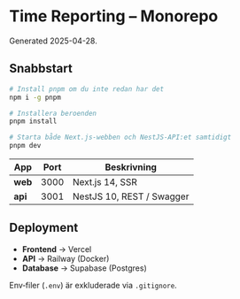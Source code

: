 # Time Reporting – Monorepo

Generated 2025-04-28.

## Snabbstart

```bash
# Install pnpm om du inte redan har det
npm i -g pnpm

# Installera beroenden
pnpm install

# Starta både Next.js‑webben och NestJS‑API:et samtidigt
pnpm dev
```

| App | Port | Beskrivning |
|-----|------|------------|
| **web** | 3000 | Next.js 14, SSR |
| **api** | 3001 | NestJS 10, REST / Swagger |

## Deployment

* **Frontend** → Vercel  
* **API** → Railway (Docker)  
* **Database** → Supabase (Postgres)

Env‑filer (`.env`) är exkluderade via `.gitignore`.
